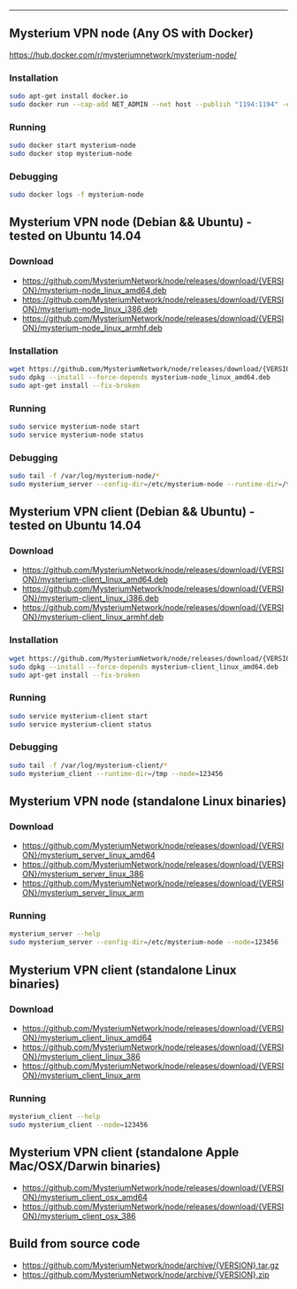 ---
## Mysterium VPN node (Any OS with Docker)
https://hub.docker.com/r/mysteriumnetwork/mysterium-node/
### Installation
```bash
sudo apt-get install docker.io
sudo docker run --cap-add NET_ADMIN --net host --publish "1194:1194" -e "NODE=123456" --name mysterium-node -d mysteriumnetwork/mysterium-node:{VERSION}
```
### Running
```bash
sudo docker start mysterium-node
sudo docker stop mysterium-node
```
### Debugging
```bash
sudo docker logs -f mysterium-node
```


## Mysterium VPN node (Debian && Ubuntu) - tested on Ubuntu 14.04
### Download
 * https://github.com/MysteriumNetwork/node/releases/download/{VERSION}/mysterium-node_linux_amd64.deb
 * https://github.com/MysteriumNetwork/node/releases/download/{VERSION}/mysterium-node_linux_i386.deb
 * https://github.com/MysteriumNetwork/node/releases/download/{VERSION}/mysterium-node_linux_armhf.deb
### Installation
```bash
wget https://github.com/MysteriumNetwork/node/releases/download/{VERSION}/mysterium-node_linux_amd64.deb
sudo dpkg --install --force-depends mysterium-node_linux_amd64.deb
sudo apt-get install --fix-broken
```
### Running
```bash
sudo service mysterium-node start
sudo service mysterium-node status
```
### Debugging
```bash
sudo tail -f /var/log/mysterium-node/*
sudo mysterium_server --config-dir=/etc/mysterium-node --runtime-dir=/tmp --node=123456
```


## Mysterium VPN client (Debian && Ubuntu) - tested on Ubuntu 14.04
### Download
 * https://github.com/MysteriumNetwork/node/releases/download/{VERSION}/mysterium-client_linux_amd64.deb
 * https://github.com/MysteriumNetwork/node/releases/download/{VERSION}/mysterium-client_linux_i386.deb
 * https://github.com/MysteriumNetwork/node/releases/download/{VERSION}/mysterium-client_linux_armhf.deb

### Installation
```bash
wget https://github.com/MysteriumNetwork/node/releases/download/{VERSION}/mysterium-client_linux_amd64.deb
sudo dpkg --install --force-depends mysterium-client_linux_amd64.deb
sudo apt-get install --fix-broken
```
### Running
```bash
sudo service mysterium-client start
sudo service mysterium-client status
```
### Debugging
```bash
sudo tail -f /var/log/mysterium-client/*
sudo mysterium_client --runtime-dir=/tmp --node=123456
```


## Mysterium VPN node (standalone Linux binaries)
### Download
 * https://github.com/MysteriumNetwork/node/releases/download/{VERSION}/mysterium_server_linux_amd64
 * https://github.com/MysteriumNetwork/node/releases/download/{VERSION}/mysterium_server_linux_386
 * https://github.com/MysteriumNetwork/node/releases/download/{VERSION}/mysterium_server_linux_arm
### Running
```bash
mysterium_server --help
sudo mysterium_server --config-dir=/etc/mysterium-node --node=123456
```


## Mysterium VPN client (standalone Linux binaries)
### Download
 * https://github.com/MysteriumNetwork/node/releases/download/{VERSION}/mysterium_client_linux_amd64
 * https://github.com/MysteriumNetwork/node/releases/download/{VERSION}/mysterium_client_linux_386
 * https://github.com/MysteriumNetwork/node/releases/download/{VERSION}/mysterium_client_linux_arm
### Running
```bash
mysterium_client --help
sudo mysterium_client --node=123456
```


## Mysterium VPN client (standalone Apple Mac/OSX/Darwin binaries)
 * https://github.com/MysteriumNetwork/node/releases/download/{VERSION}/mysterium_client_osx_amd64
 * https://github.com/MysteriumNetwork/node/releases/download/{VERSION}/mysterium_client_osx_386


## Build from source code
 * https://github.com/MysteriumNetwork/node/archive/{VERSION}.tar.gz
 * https://github.com/MysteriumNetwork/node/archive/{VERSION}.zip

